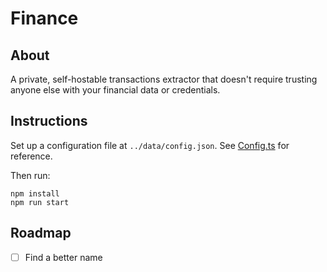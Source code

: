 # Finance

## About

A private, self-hostable transactions extractor that doesn't require trusting anyone else with your financial data or credentials.

## Instructions

Set up a configuration file at `../data/config.json`. See [Config.ts](./types/Config.ts) for reference.

Then run:

```
npm install
npm run start
```

## Roadmap

- [ ] Find a better name
